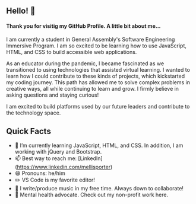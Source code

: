 ## Hello! 👋

#### Thank you for visitig my GitHub Profile. A little bit about me...

I am currently a student in General Assembly's Software Engineering Immersive Program. I am so excited to be learning how to use JavaScript, HTML, and CSS to build accessible web applications.

As an educator during the pandemic, I became fascinated as we transitioned to using technologies that assisted virtual learning. I wanted to learn how I could contribute to these kinds of projects, which kickstarted my coding journey. This path has allowed me to solve complex problems in creative ways, all while continuing to learn and grow. I firmly believe in asking questions and staying curious!

I am excited to build platforms used by our future leaders and contribute to the technology space.

## Quick Facts

- 🌱 I’m currently learning JavaScript, HTML, and CSS. In addition, I am working with jQuery and Bootstrap.
- 📫 Best way to reach me: [LinkedIn] (https://www.linkedin.com/mellisporter)
- 😄 Pronouns: he/him
- :pencil2: VS Code is my favorite editor!
- :musical_note: I write/produce music in my free time. Always down to collaborate!
- :sparkling_heart: Mental health advocate. Check out my non-profit work here.
